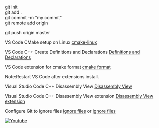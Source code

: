 git init\
git add .\
git commit -m "my commit"\
git remote add origin <remote repository URL>

git push origin master

VS Code CMake setup on Linux
[cmake-linux](https://code.visualstudio.com/docs/cpp/cmake-linux)

VS Code C++ Create Definitions and Declarations
[ Definitions and Declarations](https://devblogs.microsoft.com/cppblog/vs-code-c-extension-january-update-create-definitions-and-declarations/)

VS Code extension for cmake format
[cmake format](https://marketplace.visualstudio.com/items?itemName=xaver.clang-format)

Note:Restart VS Code after extensions install.

Visual Studio Code C++ Disassembly View
[Disassembly View](https://devblogs.microsoft.com/cppblog/visual-studio-code-c-july-2021-update-disassembly-view-macro-expansion-and-windows-arm64-debugging/)

Visual Studio Code C++ Disassembly View extension
[Disassembly View extension](https://marketplace.visualstudio.com/items?itemName=platformio.platformio-ide)

Configure Git to ignore files
[ignore files](https://docs.github.com/en/get-started/getting-started-with-git/ignoring-files)
or [ignore files](https://www.bmc.com/blogs/gitignore/)


[![Youtube](https://img.shields.io/badge/YouTube-red?style=for-the-badge&logo=youtube&logoColor=white)](https://www.youtube.com/@ShivMLinux)
